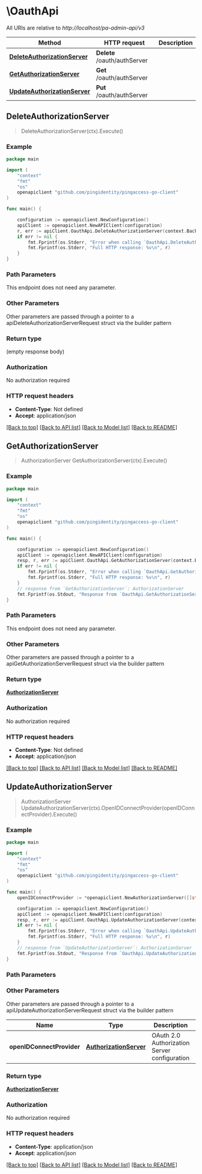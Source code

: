 # \OauthApi

All URIs are relative to *http://localhost/pa-admin-api/v3*

Method | HTTP request | Description
------------- | ------------- | -------------
[**DeleteAuthorizationServer**](OauthApi.md#DeleteAuthorizationServer) | **Delete** /oauth/authServer | 
[**GetAuthorizationServer**](OauthApi.md#GetAuthorizationServer) | **Get** /oauth/authServer | 
[**UpdateAuthorizationServer**](OauthApi.md#UpdateAuthorizationServer) | **Put** /oauth/authServer | 



## DeleteAuthorizationServer

> DeleteAuthorizationServer(ctx).Execute()





### Example

```go
package main

import (
    "context"
    "fmt"
    "os"
    openapiclient "github.com/pingidentity/pingaccess-go-client"
)

func main() {

    configuration := openapiclient.NewConfiguration()
    apiClient := openapiclient.NewAPIClient(configuration)
    r, err := apiClient.OauthApi.DeleteAuthorizationServer(context.Background()).Execute()
    if err != nil {
        fmt.Fprintf(os.Stderr, "Error when calling `OauthApi.DeleteAuthorizationServer``: %v\n", err)
        fmt.Fprintf(os.Stderr, "Full HTTP response: %v\n", r)
    }
}
```

### Path Parameters

This endpoint does not need any parameter.

### Other Parameters

Other parameters are passed through a pointer to a apiDeleteAuthorizationServerRequest struct via the builder pattern


### Return type

 (empty response body)

### Authorization

No authorization required

### HTTP request headers

- **Content-Type**: Not defined
- **Accept**: application/json

[[Back to top]](#) [[Back to API list]](../README.md#documentation-for-api-endpoints)
[[Back to Model list]](../README.md#documentation-for-models)
[[Back to README]](../README.md)


## GetAuthorizationServer

> AuthorizationServer GetAuthorizationServer(ctx).Execute()





### Example

```go
package main

import (
    "context"
    "fmt"
    "os"
    openapiclient "github.com/pingidentity/pingaccess-go-client"
)

func main() {

    configuration := openapiclient.NewConfiguration()
    apiClient := openapiclient.NewAPIClient(configuration)
    resp, r, err := apiClient.OauthApi.GetAuthorizationServer(context.Background()).Execute()
    if err != nil {
        fmt.Fprintf(os.Stderr, "Error when calling `OauthApi.GetAuthorizationServer``: %v\n", err)
        fmt.Fprintf(os.Stderr, "Full HTTP response: %v\n", r)
    }
    // response from `GetAuthorizationServer`: AuthorizationServer
    fmt.Fprintf(os.Stdout, "Response from `OauthApi.GetAuthorizationServer`: %v\n", resp)
}
```

### Path Parameters

This endpoint does not need any parameter.

### Other Parameters

Other parameters are passed through a pointer to a apiGetAuthorizationServerRequest struct via the builder pattern


### Return type

[**AuthorizationServer**](AuthorizationServer.md)

### Authorization

No authorization required

### HTTP request headers

- **Content-Type**: Not defined
- **Accept**: application/json

[[Back to top]](#) [[Back to API list]](../README.md#documentation-for-api-endpoints)
[[Back to Model list]](../README.md#documentation-for-models)
[[Back to README]](../README.md)


## UpdateAuthorizationServer

> AuthorizationServer UpdateAuthorizationServer(ctx).OpenIDConnectProvider(openIDConnectProvider).Execute()





### Example

```go
package main

import (
    "context"
    "fmt"
    "os"
    openapiclient "github.com/pingidentity/pingaccess-go-client"
)

func main() {
    openIDConnectProvider := *openapiclient.NewAuthorizationServer([]string{"Targets_example"}, int64(123), "SubjectAttributeName_example", "IntrospectionEndpoint_example") // AuthorizationServer | OAuth 2.0 Authorization Server configuration

    configuration := openapiclient.NewConfiguration()
    apiClient := openapiclient.NewAPIClient(configuration)
    resp, r, err := apiClient.OauthApi.UpdateAuthorizationServer(context.Background()).OpenIDConnectProvider(openIDConnectProvider).Execute()
    if err != nil {
        fmt.Fprintf(os.Stderr, "Error when calling `OauthApi.UpdateAuthorizationServer``: %v\n", err)
        fmt.Fprintf(os.Stderr, "Full HTTP response: %v\n", r)
    }
    // response from `UpdateAuthorizationServer`: AuthorizationServer
    fmt.Fprintf(os.Stdout, "Response from `OauthApi.UpdateAuthorizationServer`: %v\n", resp)
}
```

### Path Parameters



### Other Parameters

Other parameters are passed through a pointer to a apiUpdateAuthorizationServerRequest struct via the builder pattern


Name | Type | Description  | Notes
------------- | ------------- | ------------- | -------------
 **openIDConnectProvider** | [**AuthorizationServer**](AuthorizationServer.md) | OAuth 2.0 Authorization Server configuration | 

### Return type

[**AuthorizationServer**](AuthorizationServer.md)

### Authorization

No authorization required

### HTTP request headers

- **Content-Type**: application/json
- **Accept**: application/json

[[Back to top]](#) [[Back to API list]](../README.md#documentation-for-api-endpoints)
[[Back to Model list]](../README.md#documentation-for-models)
[[Back to README]](../README.md)

